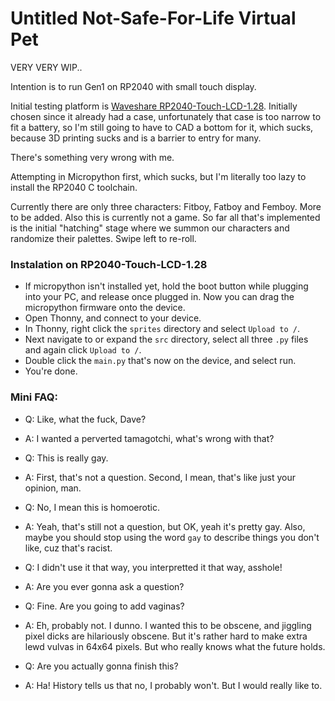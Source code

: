 Untitled Not-Safe-For-Life Virtual Pet
======================================

[comment]: # (Author: Dave Maez)
[comment]: # (Creation Date: 2025-01-04)


VERY VERY WIP..

Intention is to run Gen1 on RP2040 with small touch display.

Initial testing platform is [Waveshare RP2040-Touch-LCD-1.28](https://www.waveshare.com/wiki/RP2040-Touch-LCD-1.28#Overview).  Initially chosen since it already had a case, unfortunately that case is too narrow to fit a battery, so I'm still going to have to CAD a bottom for it, which sucks, because 3D printing sucks and is a barrier to entry for many.  

There's something very wrong with me.

Attempting in Micropython first, which sucks, but I'm literally too lazy to install the RP2040 C toolchain.

Currently there are only three characters: Fitboy, Fatboy and Femboy.  More to be added.  Also this is currently not a game.  So far all that's implemented is the initial "hatching" stage where we summon our characters and randomize their palettes.  Swipe left to re-roll.

### Instalation on RP2040-Touch-LCD-1.28

- If micropython isn't installed yet, hold the boot button while plugging into your PC, and 
release once plugged in.  Now you can drag the micropython firmware onto the device.
- Open Thonny, and connect to your device.
- In Thonny, right click the `sprites` directory and select `Upload to /`.
- Next navigate to or expand the `src` directory, select all three `.py` files and again click `Upload to /`.  
- Double click the `main.py` that's now on the device, and select run.
- You're done.

### Mini FAQ:

- Q: Like, what the fuck, Dave?
- A: I wanted a perverted tamagotchi, what's wrong with that?

- Q: This is really gay.
- A: First, that's not a question.  Second, I mean, that's like just your opinion, man.

- Q: No, I mean this is homoerotic.
- A: Yeah, that's still not a question, but OK, yeah it's pretty gay.  Also, maybe you should stop using the word `gay` to describe things you don't like, cuz that's racist.

- Q: I didn't use it that way, you interpretted it that way, asshole!
- A: Are you ever gonna ask a question?

- Q: Fine.  Are you going to add vaginas?
- A: Eh, probably not.  I dunno.  I wanted this to be obscene, and jiggling pixel dicks are hilariously obscene.  But it's rather hard to make extra lewd vulvas in 64x64 pixels.  But who really knows what the future holds.

- Q: Are you actually gonna finish this?
- A: Ha!  History tells us that no, I probably won't.  But I would really like to.